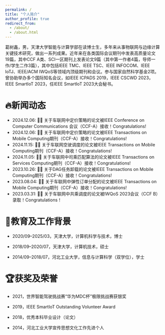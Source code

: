 ```yaml
---
permalink: /
title: "个人简介"
author_profile: true
redirect_from: 
  - /about/
  - /about.html
---
```


葛树鑫，男，天津大学智能与计算学部在读博士生，多年来从事物联网与边缘计算关键技术研究，做出一系列成果。近年来在各类国际会议期刊中发表高质量论文19篇，其中CCF A类、SCI一区期刊上发表论文9篇（其中第一作者4篇，导师一作/学生二作3篇），其中包括IEEE TMC、IEEE TSC、IEEE INFOCOM、IEEE IoTJ、IEEE/ACM IWQoS等领域内顶级期刊和会议。参与国家自然科学基金2项。曾协助举办多个国际知名会议，如IEEE ICPADS 2019，IEEE CSCWD 2023，IEEE SmartIoT 2023，任IEEE SmartIoT 2023大会秘书。


🔥新闻动态
======

- 2024.12.06:  🎉🎉 关于车联网中定价策略的论文被IEEE Conference on Computer Communications 会议（CCF-A）接收！Congratulations!
- 2024.12.06:  🎉🎉 关于车联网中定价策略的论文被IEEE Transactions on Mobile Computing期刊（CCF-A）接收！Congratulations!
- 2024.11.15:  🎉🎉 关于车联网空驶调度的论文被IEEE Transactions on Mobile Computing期刊（CCF-A）接收！Congratulations!
- 2024.11.05:  🎉🎉 关于车联网中司乘匹配算法的论文被IEEE Transactions on Services Computing期刊（CCF-A）接收！Congratulations!
- 2023.10.26:  🎉🎉 关于DAG任务卸载的论文被IEEE Transactions on Mobile Computing期刊（CCF-A）接收！Congratulations!
- 2023.08.04:  🎉🎉 关于车联网中弹性订单分配的论文被IEEE Transactions on Mobile Computing期刊（CCF-A）接收！Congratulations!
- 2023.03.31:  🎉🎉 关于车联网中共乘调度的论文被IWQoS 2023会议（CCF B）录取！Congratulations！


📖教育及工作背景
======

- 2020/09–2025/03，天津大学，计算机科学与技术，博士

- 2018/09–2020/07，天津大学，计算机技术，硕士

- 2014/09–2018/07，河北工业大学，信息与计算科学（双学位），学士


🏆获奖及荣誉
======

-	2021，世界智能驾驶挑战赛“华为MDC杯”极限挑战赛获银奖
  
-	2019，IEEE SmartIoT Outstanding Volunteer Award
  
-	2018，优秀本科毕业设计（论文）
  
-	2014，河北工业大学宣传思想文化工作先进个人

